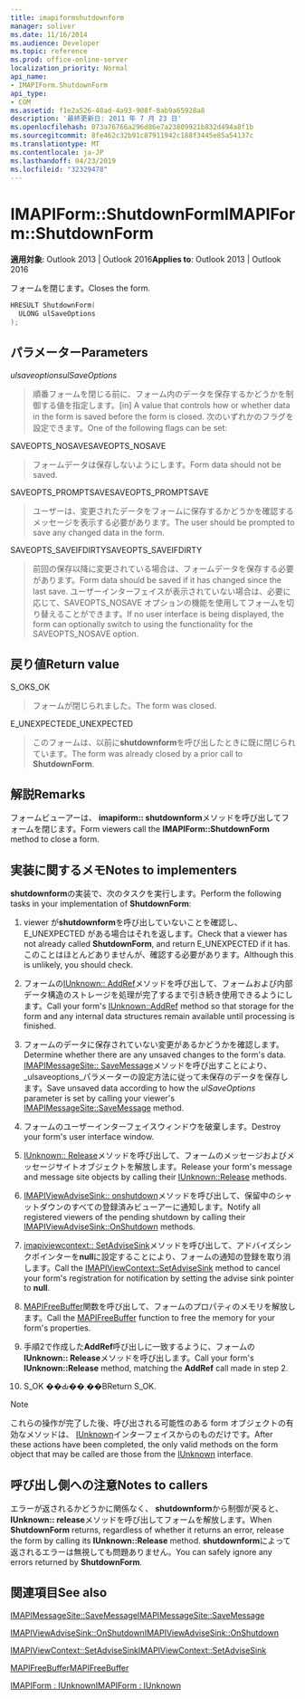 ```yaml
---
title: imapiformshutdownform
manager: soliver
ms.date: 11/16/2014
ms.audience: Developer
ms.topic: reference
ms.prod: office-online-server
localization_priority: Normal
api_name:
- IMAPIForm.ShutdownForm
api_type:
- COM
ms.assetid: f1e2a526-40ad-4a93-908f-8ab9a65928a8
description: '最終更新日: 2011 年 7 月 23 日'
ms.openlocfilehash: 073a76766a296d86e7a23809921b832d494a8f1b
ms.sourcegitcommit: 8fe462c32b91c87911942c188f3445e85a54137c
ms.translationtype: MT
ms.contentlocale: ja-JP
ms.lasthandoff: 04/23/2019
ms.locfileid: "32329478"
---
```

# <a name="imapiformshutdownform"></a><span data-ttu-id="d537c-103">IMAPIForm::ShutdownForm</span><span class="sxs-lookup"><span data-stu-id="d537c-103">IMAPIForm::ShutdownForm</span></span>

  
  
<span data-ttu-id="d537c-104">**適用対象**: Outlook 2013 | Outlook 2016</span><span class="sxs-lookup"><span data-stu-id="d537c-104">**Applies to**: Outlook 2013 | Outlook 2016</span></span> 
  
<span data-ttu-id="d537c-105">フォームを閉じます。</span><span class="sxs-lookup"><span data-stu-id="d537c-105">Closes the form.</span></span>
  
```cpp
HRESULT ShutdownForm(
  ULONG ulSaveOptions
);
```

## <a name="parameters"></a><span data-ttu-id="d537c-106">パラメーター</span><span class="sxs-lookup"><span data-stu-id="d537c-106">Parameters</span></span>

 <span data-ttu-id="d537c-107">_ulsaveoptions_</span><span class="sxs-lookup"><span data-stu-id="d537c-107">_ulSaveOptions_</span></span>
  
> <span data-ttu-id="d537c-108">順番フォームを閉じる前に、フォーム内のデータを保存するかどうかを制御する値を指定します。</span><span class="sxs-lookup"><span data-stu-id="d537c-108">[in] A value that controls how or whether data in the form is saved before the form is closed.</span></span> <span data-ttu-id="d537c-109">次のいずれかのフラグを設定できます。</span><span class="sxs-lookup"><span data-stu-id="d537c-109">One of the following flags can be set:</span></span>
    
<span data-ttu-id="d537c-110">SAVEOPTS_NOSAVE</span><span class="sxs-lookup"><span data-stu-id="d537c-110">SAVEOPTS_NOSAVE</span></span> 
  
> <span data-ttu-id="d537c-111">フォームデータは保存しないようにします。</span><span class="sxs-lookup"><span data-stu-id="d537c-111">Form data should not be saved.</span></span>
    
<span data-ttu-id="d537c-112">SAVEOPTS_PROMPTSAVE</span><span class="sxs-lookup"><span data-stu-id="d537c-112">SAVEOPTS_PROMPTSAVE</span></span> 
  
> <span data-ttu-id="d537c-113">ユーザーは、変更されたデータをフォームに保存するかどうかを確認するメッセージを表示する必要があります。</span><span class="sxs-lookup"><span data-stu-id="d537c-113">The user should be prompted to save any changed data in the form.</span></span>
    
<span data-ttu-id="d537c-114">SAVEOPTS_SAVEIFDIRTY</span><span class="sxs-lookup"><span data-stu-id="d537c-114">SAVEOPTS_SAVEIFDIRTY</span></span> 
  
> <span data-ttu-id="d537c-115">前回の保存以降に変更されている場合は、フォームデータを保存する必要があります。</span><span class="sxs-lookup"><span data-stu-id="d537c-115">Form data should be saved if it has changed since the last save.</span></span> <span data-ttu-id="d537c-116">ユーザーインターフェイスが表示されていない場合は、必要に応じて、SAVEOPTS_NOSAVE オプションの機能を使用してフォームを切り替えることができます。</span><span class="sxs-lookup"><span data-stu-id="d537c-116">If no user interface is being displayed, the form can optionally switch to using the functionality for the SAVEOPTS_NOSAVE option.</span></span>
    
## <a name="return-value"></a><span data-ttu-id="d537c-117">戻り値</span><span class="sxs-lookup"><span data-stu-id="d537c-117">Return value</span></span>

<span data-ttu-id="d537c-118">S_OK</span><span class="sxs-lookup"><span data-stu-id="d537c-118">S_OK</span></span> 
  
> <span data-ttu-id="d537c-119">フォームが閉じられました。</span><span class="sxs-lookup"><span data-stu-id="d537c-119">The form was closed.</span></span>
    
<span data-ttu-id="d537c-120">E_UNEXPECTED</span><span class="sxs-lookup"><span data-stu-id="d537c-120">E_UNEXPECTED</span></span> 
  
> <span data-ttu-id="d537c-121">このフォームは、以前に**shutdownform**を呼び出したときに既に閉じられています。</span><span class="sxs-lookup"><span data-stu-id="d537c-121">The form was already closed by a prior call to **ShutdownForm**.</span></span>
    
## <a name="remarks"></a><span data-ttu-id="d537c-122">解説</span><span class="sxs-lookup"><span data-stu-id="d537c-122">Remarks</span></span>

<span data-ttu-id="d537c-123">フォームビューアーは、 **imapiform:: shutdownform**メソッドを呼び出してフォームを閉じます。</span><span class="sxs-lookup"><span data-stu-id="d537c-123">Form viewers call the **IMAPIForm::ShutdownForm** method to close a form.</span></span> 
  
## <a name="notes-to-implementers"></a><span data-ttu-id="d537c-124">実装に関するメモ</span><span class="sxs-lookup"><span data-stu-id="d537c-124">Notes to implementers</span></span>

<span data-ttu-id="d537c-125">**shutdownform**の実装で、次のタスクを実行します。</span><span class="sxs-lookup"><span data-stu-id="d537c-125">Perform the following tasks in your implementation of **ShutdownForm**:</span></span>
  
1. <span data-ttu-id="d537c-126">viewer が**shutdownform**を呼び出していないことを確認し、E_UNEXPECTED がある場合はそれを返します。</span><span class="sxs-lookup"><span data-stu-id="d537c-126">Check that a viewer has not already called **ShutdownForm**, and return E_UNEXPECTED if it has.</span></span> <span data-ttu-id="d537c-127">このことはほとんどありませんが、確認する必要があります。</span><span class="sxs-lookup"><span data-stu-id="d537c-127">Although this is unlikely, you should check.</span></span>
    
2. <span data-ttu-id="d537c-128">フォームの[IUnknown:: AddRef](https://msdn.microsoft.com/library/ms691379%28VS.85%29.aspx)メソッドを呼び出して、フォームおよび内部データ構造のストレージを処理が完了するまで引き続き使用できるようにします。</span><span class="sxs-lookup"><span data-stu-id="d537c-128">Call your form's [IUnknown::AddRef](https://msdn.microsoft.com/library/ms691379%28VS.85%29.aspx) method so that storage for the form and any internal data structures remain available until processing is finished.</span></span> 
    
3. <span data-ttu-id="d537c-129">フォームのデータに保存されていない変更があるかどうかを確認します。</span><span class="sxs-lookup"><span data-stu-id="d537c-129">Determine whether there are any unsaved changes to the form's data.</span></span> <span data-ttu-id="d537c-130">[IMAPIMessageSite:: SaveMessage](imapimessagesite-savemessage.md)メソッドを呼び出すことにより、 _ulsaveoptions_パラメーターの設定方法に従って未保存のデータを保存します。</span><span class="sxs-lookup"><span data-stu-id="d537c-130">Save unsaved data according to how the  _ulSaveOptions_ parameter is set by calling your viewer's [IMAPIMessageSite::SaveMessage](imapimessagesite-savemessage.md) method.</span></span> 
    
4. <span data-ttu-id="d537c-131">フォームのユーザーインターフェイスウィンドウを破棄します。</span><span class="sxs-lookup"><span data-stu-id="d537c-131">Destroy your form's user interface window.</span></span>
    
5. <span data-ttu-id="d537c-132">[IUnknown:: Release](https://msdn.microsoft.com/library/ms682317%28v=VS.85%29.aspx)メソッドを呼び出して、フォームのメッセージおよびメッセージサイトオブジェクトを解放します。</span><span class="sxs-lookup"><span data-stu-id="d537c-132">Release your form's message and message site objects by calling their [IUnknown::Release](https://msdn.microsoft.com/library/ms682317%28v=VS.85%29.aspx) methods.</span></span> 
    
6. <span data-ttu-id="d537c-133">[IMAPIViewAdviseSink:: onshutdown](imapiviewadvisesink-onshutdown.md)メソッドを呼び出して、保留中のシャットダウンのすべての登録済みビューアーに通知します。</span><span class="sxs-lookup"><span data-stu-id="d537c-133">Notify all registered viewers of the pending shutdown by calling their [IMAPIViewAdviseSink::OnShutdown](imapiviewadvisesink-onshutdown.md) methods.</span></span> 
    
7. <span data-ttu-id="d537c-134">[imapiviewcontext:: SetAdviseSink](imapiviewcontext-setadvisesink.md)メソッドを呼び出して、アドバイズシンクポインターを**null**に設定することにより、フォームの通知の登録を取り消します。</span><span class="sxs-lookup"><span data-stu-id="d537c-134">Call the [IMAPIViewContext::SetAdviseSink](imapiviewcontext-setadvisesink.md) method to cancel your form's registration for notification by setting the advise sink pointer to **null**.</span></span>
    
8. <span data-ttu-id="d537c-135">[MAPIFreeBuffer](mapifreebuffer.md)関数を呼び出して、フォームのプロパティのメモリを解放します。</span><span class="sxs-lookup"><span data-stu-id="d537c-135">Call the [MAPIFreeBuffer](mapifreebuffer.md) function to free the memory for your form's properties.</span></span> 
    
9. <span data-ttu-id="d537c-136">手順2で作成した**AddRef**呼び出しに一致するように、フォームの**IUnknown:: Release**メソッドを呼び出します。</span><span class="sxs-lookup"><span data-stu-id="d537c-136">Call your form's **IUnknown::Release** method, matching the **AddRef** call made in step 2.</span></span> 
    
10. <span data-ttu-id="d537c-137">S_OK ��Ԃ��܂��B</span><span class="sxs-lookup"><span data-stu-id="d537c-137">Return S_OK.</span></span>
    
> [!NOTE]
> <span data-ttu-id="d537c-138">これらの操作が完了した後、呼び出される可能性のある form オブジェクトの有効なメソッドは、 [IUnknown](https://msdn.microsoft.com/library/ms680509%28v=VS.85%29.aspx)インターフェイスからのものだけです。</span><span class="sxs-lookup"><span data-stu-id="d537c-138">After these actions have been completed, the only valid methods on the form object that may be called are those from the [IUnknown](https://msdn.microsoft.com/library/ms680509%28v=VS.85%29.aspx) interface.</span></span> 
  
## <a name="notes-to-callers"></a><span data-ttu-id="d537c-139">呼び出し側への注意</span><span class="sxs-lookup"><span data-stu-id="d537c-139">Notes to callers</span></span>

<span data-ttu-id="d537c-140">エラーが返されるかどうかに関係なく、 **shutdownform**から制御が戻ると、 **IUnknown:: release**メソッドを呼び出してフォームを解放します。</span><span class="sxs-lookup"><span data-stu-id="d537c-140">When **ShutdownForm** returns, regardless of whether it returns an error, release the form by calling its **IUnknown::Release** method.</span></span> <span data-ttu-id="d537c-141">**shutdownform**によって返されるエラーは無視しても問題ありません。</span><span class="sxs-lookup"><span data-stu-id="d537c-141">You can safely ignore any errors returned by **ShutdownForm**.</span></span>
  
## <a name="see-also"></a><span data-ttu-id="d537c-142">関連項目</span><span class="sxs-lookup"><span data-stu-id="d537c-142">See also</span></span>



[<span data-ttu-id="d537c-143">IMAPIMessageSite::SaveMessage</span><span class="sxs-lookup"><span data-stu-id="d537c-143">IMAPIMessageSite::SaveMessage</span></span>](imapimessagesite-savemessage.md)
  
[<span data-ttu-id="d537c-144">IMAPIViewAdviseSink::OnShutdown</span><span class="sxs-lookup"><span data-stu-id="d537c-144">IMAPIViewAdviseSink::OnShutdown</span></span>](imapiviewadvisesink-onshutdown.md)
  
[<span data-ttu-id="d537c-145">IMAPIViewContext::SetAdviseSink</span><span class="sxs-lookup"><span data-stu-id="d537c-145">IMAPIViewContext::SetAdviseSink</span></span>](imapiviewcontext-setadvisesink.md)
  
[<span data-ttu-id="d537c-146">MAPIFreeBuffer</span><span class="sxs-lookup"><span data-stu-id="d537c-146">MAPIFreeBuffer</span></span>](mapifreebuffer.md)
  
[<span data-ttu-id="d537c-147">IMAPIForm : IUnknown</span><span class="sxs-lookup"><span data-stu-id="d537c-147">IMAPIForm : IUnknown</span></span>](imapiformiunknown.md)

